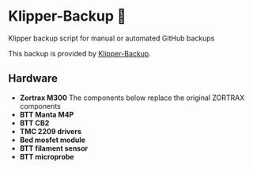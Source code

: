 # Klipper-Backup 💾 
Klipper backup script for manual or automated GitHub backups 

This backup is provided by [Klipper-Backup](https://github.com/Staubgeborener/klipper-backup).


## Hardware
- **Zortrax M300** 
The components below replace the original ZORTRAX components
- **BTT Manta M4P**
- **BTT CB2**
- **TMC 2209 drivers**
- **Bed mosfet module**
- **BTT filament sensor**
- **BTT microprobe**
